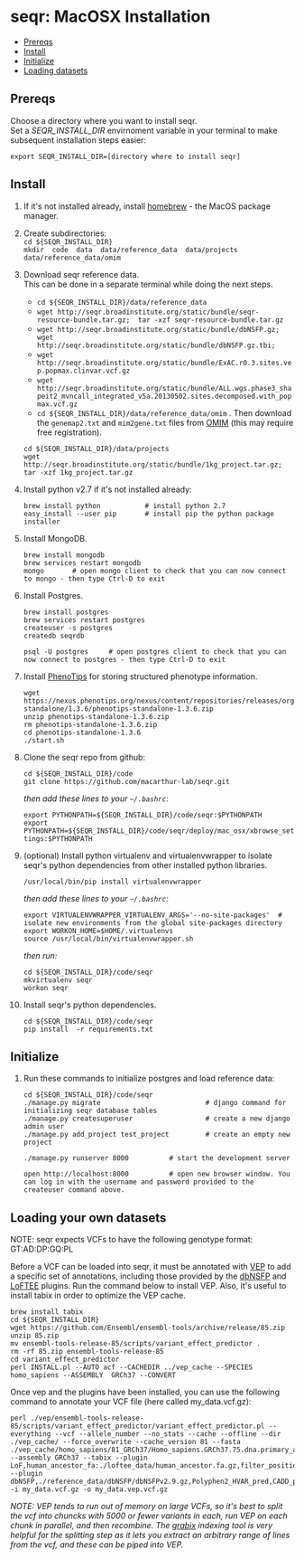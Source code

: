 seqr: MacOSX Installation
====================================

<!-- START doctoc generated TOC please keep comment here to allow auto update -->
<!-- DON'T EDIT THIS SECTION, INSTEAD RE-RUN doctoc TO UPDATE -->
- [Prereqs](#prereqs)
- [Install](#install)
- [Initialize](#initialize)
- [Loading datasets](#loading-your-own-datasets)

<!-- END doctoc generated TOC please keep comment here to allow auto update -->

## Prereqs

Choose a directory where you want to install seqr.  
Set a *SEQR_INSTALL_DIR* envirnoment variable in your terminal to make subsequent installation steps easier:  

```export SEQR_INSTALL_DIR=[directory where to install seqr]``` 
 

## Install

1. If it's not installed already, install [homebrew](http://brew.sh/) - the MacOS package manager.  
  
1. Create subdirectories:  
   `cd ${SEQR_INSTALL_DIR}`  
   `mkdir  code  data  data/reference_data  data/projects  data/reference_data/omim`  
  
1. Download seqr reference data.  
This can be done in a separate terminal while doing the next steps. 
    - `cd ${SEQR_INSTALL_DIR}/data/reference_data`  
    - `wget http://seqr.broadinstitute.org/static/bundle/seqr-resource-bundle.tar.gz;  tar -xzf seqr-resource-bundle.tar.gz`  
    - `wget http://seqr.broadinstitute.org/static/bundle/dbNSFP.gz; wget http://seqr.broadinstitute.org/static/bundle/dbNSFP.gz.tbi; `
    - `wget http://seqr.broadinstitute.org/static/bundle/ExAC.r0.3.sites.vep.popmax.clinvar.vcf.gz`  
    - `wget http://seqr.broadinstitute.org/static/bundle/ALL.wgs.phase3_shapeit2_mvncall_integrated_v5a.20130502.sites.decomposed.with_popmax.vcf.gz`  
    - `cd ${SEQR_INSTALL_DIR}/data/reference_data/omim` . Then download the `genemap2.txt` and `mim2gene.txt` files from [OMIM](http://www.omim.org/downloads) (this may require free registration).
    
    `cd ${SEQR_INSTALL_DIR}/data/projects`  
    `wget http://seqr.broadinstitute.org/static/bundle/1kg_project.tar.gz;  tar -xzf 1kg_project.tar.gz`  

1. Install python v2.7 if it's not installed already:  
   ```
   brew install python           # install python 2.7
   easy_install --user pip       # install pip the python package installer
   ```
  
1. Install MongoDB.  
   ```
   brew install mongodb
   brew services restart mongodb
   mongo       # open mongo client to check that you can now connect to mongo - then type Ctrl-D to exit
   ```
1. Install Postgres.  
   ```
   brew install postgres
   brew services restart postgres
   createuser -s postgres
   createdb seqrdb
   
   psql -U postgres     # open postgres client to check that you can now connect to postgres - then type Ctrl-D to exit
   ```

1. Install [PhenoTips](https://phenotips.org/) for storing structured phenotype information.  
   ```
   wget https://nexus.phenotips.org/nexus/content/repositories/releases/org/phenotips/phenotips-standalone/1.3.6/phenotips-standalone-1.3.6.zip
   unzip phenotips-standalone-1.3.6.zip
   rm phenotips-standalone-1.3.6.zip
   cd phenotips-standalone-1.3.6
   ./start.sh
   ```
1. Clone the seqr repo from github:  
   ```
   cd ${SEQR_INSTALL_DIR}/code
   git clone https://github.com/macarthur-lab/seqr.git
   ```
   
   *then add these lines to your `~/.bashrc`:*    
   
   `export PYTHONPATH=${SEQR_INSTALL_DIR}/code/seqr:$PYTHONPATH`  
   `export PYTHONPATH=${SEQR_INSTALL_DIR}/code/seqr/deploy/mac_osx/xbrowse_settings:$PYTHONPATH`  

1. (optional) Install python virtualenv and virtualenvwrapper to isolate seqr's python dependencies from other installed python libraries.  
   ```
   /usr/local/bin/pip install virtualenvwrapper
   ```

   *then add these lines to your `~/.bashrc`:*  
   
   `export VIRTUALENVWRAPPER_VIRTUALENV_ARGS='--no-site-packages'  #  isolate new environments from the global site-packages directory`  
   `export WORKON_HOME=$HOME/.virtualenvs`  
   `source /usr/local/bin/virtualenvwrapper.sh`  
   
   *then run:*
   ```
   cd ${SEQR_INSTALL_DIR}/code/seqr
   mkvirtualenv seqr  
   workon seqr
   ```
   
1. Install seqr's python dependencies.  
   ```
   cd ${SEQR_INSTALL_DIR}/code/seqr
   pip install  -r requirements.txt
   ```


## Initialize

1. Run these commands to initialize postgres and load reference data:
   ```
   cd ${SEQR_INSTALL_DIR}/code/seqr
   ./manage.py migrate                          # django command for initializing seqr database tables
   ./manage.py createsuperuser                  # create a new django admin user
   ./manage.py add_project test_project         # create an empty new project

   ./manage.py runserver 8000          # start the development server
   
   open http://localhost:8000          # open new browser window. You can log in with the username and password provided to the createuser command above.
   ```


## Loading your own datasets  

NOTE: seqr expects VCFs to have the following genotype format: GT:AD:DP:GQ:PL  


Before a VCF can be loaded into seqr, it must be annotated with [VEP](https://useast.ensembl.org/info/docs/tools/vep/index.html) to add a specific set of annotations, including those provided by the [dbNSFP](http://www.ensembl.info/ecode/dbnsfp/) and [LoFTEE](http://www.ensembl.info/ecode/loftee/) plugins. Run the command below to install VEP. Also, it's useful to install tabix in order to optimize the VEP cache.  
   ```
   brew install tabix
   cd ${SEQR_INSTALL_DIR}
   wget https://github.com/Ensembl/ensembl-tools/archive/release/85.zip
   unzip 85.zip 
   mv ensembl-tools-release-85/scripts/variant_effect_predictor .
   rm -rf 85.zip ensembl-tools-release-85
   cd variant_effect_predictor
   perl INSTALL.pl --AUTO acf --CACHEDIR ../vep_cache --SPECIES homo_sapiens --ASSEMBLY  GRCh37 --CONVERT
   ```
   

Once vep and the plugins have been installed, you can use the following command to annotate your VCF file (here called my_data.vcf.gz): 
 
   ```
   perl ./vep/ensembl-tools-release-85/scripts/variant_effect_predictor/variant_effect_predictor.pl --everything --vcf --allele_number --no_stats --cache --offline --dir ./vep_cache/ --force_overwrite --cache_version 81 --fasta ./vep_cache/homo_sapiens/81_GRCh37/Homo_sapiens.GRCh37.75.dna.primary_assembly.fa --assembly GRCh37 --tabix --plugin LoF,human_ancestor_fa:./loftee_data/human_ancestor.fa.gz,filter_position:0.05,min_intron_size:15 --plugin dbNSFP,./reference_data/dbNSFP/dbNSFPv2.9.gz,Polyphen2_HVAR_pred,CADD_phred,SIFT_pred,FATHMM_pred,MutationTaster_pred,MetaSVM_pred -i my_data.vcf.gz -o my_data.vep.vcf.gz
   ```

*NOTE: VEP tends to run out of memory on large VCFs, so it's best to split the vcf into chuncks with 5000 or fewer variants in each, run VEP on each chunk in parallel, and then recombine. The [grabix](https://github.com/arq5x/grabix) indexing tool is very helpful for the splitting step as it lets you extract an arbitrary range of lines from the vcf, and these can be piped into VEP.*
  
